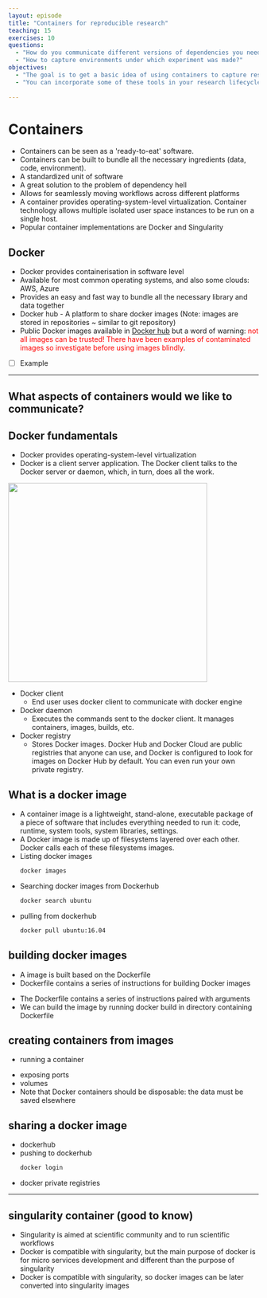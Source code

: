 ```yaml
---
layout: episode
title: "Containers for reproducible research"
teaching: 15
exercises: 10
questions:
  - "How do you communicate different versions of dependencies you need?" 
  - "How to capture environments under which experiment was made?"
objectives:
  - "The goal is to get a basic idea of using containers to capture research environments"
  - "You can incorporate some of these tools in your research lifecycle"
 
---
```


# Containers

- Containers can be seen as a 'ready-to-eat' software. 
- Containers can be built to bundle all the necessary ingredients (data, code, environment).
- A standardized unit of software
- A great solution to the problem of dependency hell
- Allows for seamlessly moving workflows across different platforms
- A container provides operating-system-level virtualization. Container technology allows multiple isolated user space instances to be run on a single host.
- Popular container implementations are Docker and Singularity

## Docker
- Docker provides containerisation in software level
- Available for most common operating systems, and also some clouds: AWS, Azure
- Provides an easy and fast way to bundle all the necessary library and data together
- Docker hub - A platform to share docker images (Note: images are stored in repositories ~ similar to git repository)
- Public Docker images available in [Docker hub](https://hub.docker.com/) but a word of warning: <span style="color: red">not all images can be trusted! There have been examples of contaminated images so investigate before using images blindly</span>.
- [ ] Example  

---

## What aspects of containers would we like to communicate?


## Docker fundamentals
- Docker provides operating-system-level virtualization
- Docker is a client server application. The Docker client talks to the Docker server
or daemon, which, in turn, does all the work.

<img src="/reproducible-research/img/docker_architecture.svg" style="height: 400px;"/>

- Docker client
   - End user uses docker client to communicate with docker engine 
- Docker daemon
   - Executes the commands sent to the docker client. It manages containers, images, builds, etc. <!--The Docker daemon (dockerd) listens for Docker API requests and manages Docker objects such as images, containers, networks, and volumes.--> 
- Docker registry
   - Stores Docker images. Docker Hub and Docker Cloud are public registries that anyone can use, and Docker is configured to look for images on Docker Hub by default. You can even run your own private registry. 


## What is a docker image
- A container image is a lightweight, stand-alone, executable package of a piece of software that includes everything needed to run it: code, runtime, system tools, system libraries, settings.
- A Docker image is made up of filesystems layered over each other. Docker calls each of these filesystems images.
- Listing docker images
  ```bash
  docker images
  ```
- Searching docker images from Dockerhub
  ```bash
  docker search ubuntu
  ```
- pulling from dockerhub
  ```bash
  docker pull ubuntu:16.04
  ```

## building docker images
- A image is built based on the Dockerfile
- Dockerfile contains a series of instructions for building Docker images
<!-- - ```vim
     #version 0.0.1
     FROM ubuntu:16.04
     MAINTAINER Sri Harsha Vathsavayi "sriharsha.vathsavayi@csc.fi"
     RUN apt-get update
     ...
  ``` -->
- The Dockerfile contains a series of instructions paired with arguments
- We can build the image by running docker build in directory containing Dockerfile
<!--  ```bash
     docker build -t="vaths/nginx_test" .
  ``` 
- commands to use
  ```vim
   FROM
   RUN
   ADD
   COPY
   ENV
   VOLUME
   WORKDIR
   EXPOSE
   ..
  ```
- Let's create a simple webserver
```vim
     #version 0.0.1
     FROM ubuntu:16.04
     MAINTAINER Sri Harsha Vathsavayi "sriharsha.vathsavayi@csc.fi"
     RUN apt-get update
     RUN apt-get install -y nginx
     RUN echo 'I am inside container' >/var/www/html/index.html
     EXPOSE 80
  ``` -->

## creating containers from images
- running a container
<!--  ```bash
  docker run -d -p 80 --name my_webserver vaths/nginx_test
  ``` -->
- exposing ports
- volumes
- Note that Docker containers should be disposable: the data must be saved elsewhere

## sharing a docker image
- dockerhub
- pushing to dockerhub
  ```bash
  docker login
  ```
<!--  ```bash
  docker push vaths/nginx_test
  ```  -->
- docker private registries

---
## singularity container (good to know)
- Singularity is aimed at scientific community and to run scientific workflows
- Docker is compatible with singularity, but the main purpose of docker is for micro services development and different than the purpose of singularity
- Docker is compatible with singularity, so docker images can be later converted into singularity images


